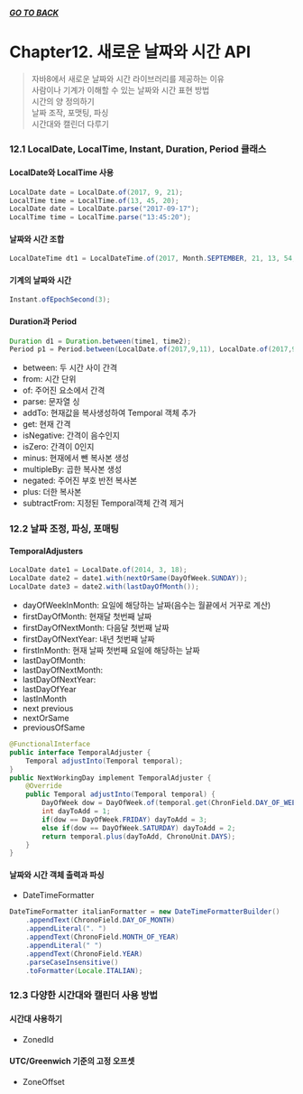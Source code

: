 ##### [GO TO BACK](../README.md)

# Chapter12. 새로운 날짜와 시간 API
> 자바8에서 새로운 날짜와 시간 라이브러리를 제공하는 이유  
> 사람이나 기계가 이해할 수 있는 날짜와 시간 표현 방법  
> 시간의 양 정의하기  
> 날짜 조작, 포맷팅, 파싱  
> 시간대와 캘린더 다루기  

### 12.1 LocalDate, LocalTime, Instant, Duration, Period 클래스
#### LocalDate와 LocalTime 사용
```java
LocalDate date = LocalDate.of(2017, 9, 21);
LocalTime time = LocalTime.of(13, 45, 20);
LocalDate date = LocalDate.parse("2017-09-17");
LocalTime time = LocalTime.parse("13:45:20");
```
#### 날짜와 시간 조합
```java
LocalDateTime dt1 = LocalDateTime.of(2017, Month.SEPTEMBER, 21, 13, 54, 20);
```
#### 기계의 날짜와 시간
```java
Instant.ofEpochSecond(3);
```
#### Duration과 Period
```java
Duration d1 = Duration.between(time1, time2);
Period p1 = Period.between(LocalDate.of(2017,9,11), LocalDate.of(2017,9,21));
```
- between: 두 시간 사이 간격
- from: 시간 단위
- of: 주어진 요소에서 간격
- parse: 문자열 싱
- addTo: 현재값을 복사생성하여 Temporal 객체 추가
- get: 현재 간격
- isNegative: 간격이 음수인지
- isZero: 간격이 0인지
- minus: 현재에서 뺀 복사본 생성
- multipleBy: 곱한 복사본 생성
- negated: 주어진 부호 반전 복사본
- plus: 더한 복사본
- subtractFrom: 지정된 Temporal객체 간격 제거

### 12.2 날짜 조정, 파싱, 포매팅
#### TemporalAdjusters
```java
LocalDate date1 = LocalDate.of(2014, 3, 18);
LocalDate date2 = date1.with(nextOrSame(DayOfWeek.SUNDAY));
LocalDate date3 = date2.with(lastDayOfMonth());
```
- dayOfWeekInMonth: 요일에 해당하는 날짜(음수는 월끝에서 거꾸로 계산)
- firstDayOfMonth: 현재달 첫번째 날짜
- firstDayOfNextMonth: 다음달 첫번째 날짜
- firstDayOfNextYear: 내년 첫번째 날짜 
- firstInMonth: 현재 날짜 첫번째 요일에 해당하는 날짜
- lastDayOfMonth:
- lastDayOfNextMonth:
- lastDayOfNextYear:
- lastDayOfYear
- lastInMonth
- next previous
- nextOrSame
- previousOfSame
```java
@FunctionalInterface
public interface TemporalAdjuster {
    Temporal adjustInto(Temporal temporal);
}
public NextWorkingDay implement TemporalAdjuster {
    @Override
    public Temporal adjustInto(Temporal temporal) {
        DayOfWeek dow = DayOfWeek.of(temporal.get(ChronField.DAY_OF_WEEK));
        int dayToAdd = 1;
        if(dow == DayOfWeek.FRIDAY) dayToAdd = 3;
        else if(dow == DayOfWeek.SATURDAY) dayToAdd = 2;
        return temporal.plus(dayToAdd, ChronoUnit.DAYS);
    }
}
```
#### 날짜와 시간 객체 출력과 파싱
- DateTimeFormatter
```java
DateTimeFormatter italianFormatter = new DateTimeFormatterBuilder()
    .appendText(ChronoField.DAY_OF_MONTH)
    .appendLiteral(". ")
    .appendText(ChronoField.MONTH_OF_YEAR)
    .appendLiteral(" ")
    .appendText(ChronoField.YEAR)
    .parseCaseInsensitive()
    .toFormatter(Locale.ITALIAN);
```

### 12.3 다양한 시간대와 캘린더 사용 방법
#### 시간대 사용하기
- ZonedId
#### UTC/Greenwich 기준의 고정 오프셋
- ZoneOffset
